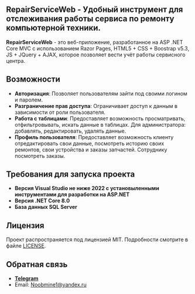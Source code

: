 ## RepairServiceWeb - Удобный инструмент для отслеживания работы сервиса по ремонту компьютерной техники.
**RepairServiceWeb** - это веб-приложение, разработанное на ASP .NET Core MVC с использованием Razor Pages, HTML5 + CSS + Boostrap v5.3, JS + JQuery + AJAX, 
которое позволяет вести учёт работы сервисного центра.
## Возможности
- **Авторизация**: Позволяет пользователям зайти под своими логином и паролем.
- **Разграничение прав доступа**: Ограничивает доступ к данным в зависимости от роли пользователя.
- **Работа с таблицами**: Предоставляет возможность просматривать, отфильтровывать, искать данные в таблицах. Для администратора: добавлять, редактировать, удалять данные.
- **Профиль пользователя**: Предоставляет возможность клиенту отредактировать свои данные, посмотреть историю своих ремонтов, свои устройства и заказы запчастей.
Сотруднику посмотреть заказы.
## Требования для запуска проекта
- **Версия Visual Studio не ниже 2022 с установыленными инструментами для разработки на ASP.NET**
- **Версия .NET Core 8.0**
- **База данных SQL Server**
## Лицензия
Проект распространяется под лицензией MIT. Подробности смотрите в файле [LICENSE](https://github.com/P0B0T/RepairServiceWeb/blob/master/LICENSE.md). 
## Обратная связь
- **[Telegram](https://t.me/P0B0T)**
- Email: Noobmine1@yandex.ru
